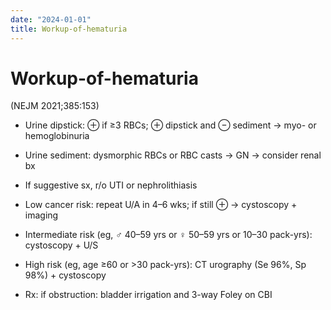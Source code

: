 ```yaml
---
date: "2024-01-01"
title: Workup-of-hematuria
---
```


# Workup-of-hematuria

(NEJM 2021;385:153)

* Urine dipstick: ⊕ if ≥3 RBCs; ⊕ dipstick and ⊖ sediment → myo- or hemoglobinuria

* Urine sediment: dysmorphic RBCs or RBC casts → GN → consider renal bx

* If suggestive sx, r/o UTI or nephrolithiasis

* Low cancer risk: repeat U/A in 4–6 wks; if still ⊕ → cystoscopy + imaging

* Intermediate risk (eg, ♂ 40–59 yrs or ♀ 50–59 yrs or 10–30 pack-yrs): cystoscopy + U/S

* High risk (eg, age ≥60 or >30 pack-yrs): CT urography (Se 96%, Sp 98%) + cystoscopy

* Rx: if obstruction: bladder irrigation and 3-way Foley on CBI
